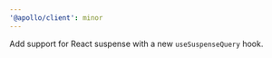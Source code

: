 ```yaml
---
'@apollo/client': minor
---
```


Add support for React suspense with a new `useSuspenseQuery` hook.
